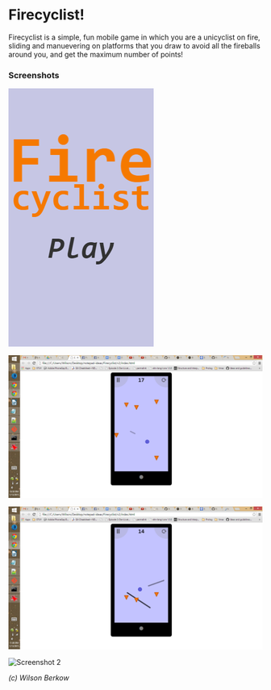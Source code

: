 # Firecyclist!

Firecyclist is a simple, fun mobile game in which you are a unicyclist on
fire, sliding and manuevering on platforms that you draw to avoid all the
fireballs around you, and get the maximum number of points!

### Screenshots
![Screenshot 0](screenshots/screenshot-0-home.png)

![Screenshot 1a](screenshots/screenshot-1a-gameplay.png)

![Screenshot 1b](screenshots/screenshot-1b-gameplay.png)

![Screenshot 2](screenshots/screeshot-2-gameover.png)

*(c) Wilson Berkow*